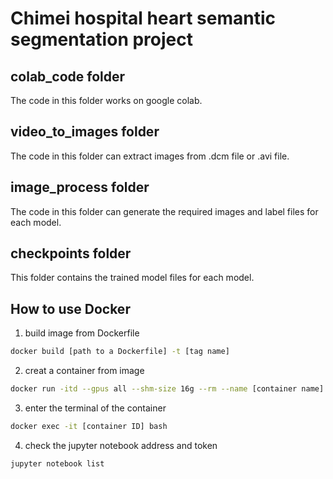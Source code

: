 # Chimei hospital heart semantic segmentation project
## colab_code folder  
The code in this folder works on google colab.  

## video_to_images folder  
The code in this folder can extract images from .dcm file or .avi file.  

## image_process folder  
The code in this folder can generate the required images and label files for each model.  

## checkpoints folder  
This folder contains the trained model files for each model.  

## How to use Docker
1. build image from Dockerfile
```bash
docker build [path to a Dockerfile] -t [tag name]
```
2. creat a container from image
```bash
docker run -itd --gpus all --shm-size 16g --rm --name [container name] -v [local folder path]:/workspace/chimei/ -p 8000:8888 [tag name]
```
3. enter the terminal of the container
```bash
docker exec -it [container ID] bash
```
4. check the jupyter notebook address and token
```bash
jupyter notebook list
```

